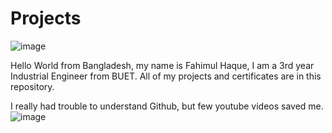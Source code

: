 # Projects
![image](https://github.com/FH-Prottay/Projects-and-Certificates/assets/170165987/89d911ed-e40c-44d9-972d-dff4d4640db7)

Hello World from Bangladesh, my name is Fahimul Haque, I am a 3rd year Industrial Engineer from BUET.
All of my projects and certificates are in this repository.

I really had trouble to understand Github, but few youtube videos saved me.
![image](https://github.com/FH-Prottay/Projects-and-Certificates/assets/170165987/737b2edd-5ff8-4601-acaa-a108f1b56121)



